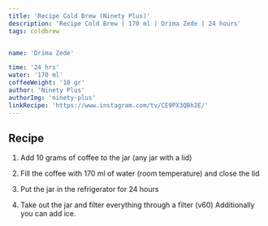 ```yaml
---
title: 'Recipe Cold Brew (Ninety Plus)'
description: 'Recipe Cold Brew | 170 ml | Drima Zede | 24 hours'
tags: coldbrew


name: 'Drima Zede'

time: '24 hrs'
water: '170 ml'
coffeeWeight: '10 gr'
author: 'Ninety Plus'
authorImg: 'ninety-plus'
linkRecipe: 'https://www.instagram.com/tv/CE9PX3QBh2E/'
---
```


## Recipe

1. Add 10 grams of coffee to the jar (any jar with a lid)

2. Fill the coffee with 170 ml of water (room temperature) and close the lid

3. Put the jar in the refrigerator for 24 hours

4. Take out the jar and filter everything through a filter (v60) Additionally you can add ice.

<br/>


